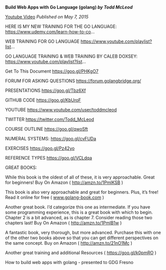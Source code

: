 **Build Web Apps with Go Language (golang) 
_by Todd McLeod_**

[Youtube Video](https://www.youtube.com/watch?v=Vlie-srOU8c)
_Published on May 7, 2015_

HERE IS MY NEW TRAINING FOR THE GO LANGUAGE:
https://www.udemy.com/learn-how-to-co...

WEB TRAINING FOR GO LANGUAGE
https://www.youtube.com/playlist?list...

GO LANGUAGE TRAINING & WEB TRAINING BY CALEB DOXSEY:
https://www.youtube.com/playlist?list...

Get To This Document
https://goo.gl/PHKgO7

FORUM FOR ASKING QUESTIONS
https://forum.golangbridge.org/ 

PRESENTATIONS
https://goo.gl/Tbz6Xf

GITHUB CODE
https://goo.gl/KbUroF

YOUTUBE
https://www.youtube.com/user/toddmcleod

TWITTER
https://twitter.com/Todd_McLeod 

COURSE OUTLINE
https://goo.gl/qwoSft

NUMERAL SYSTEMS:
https://goo.gl/cvFUDa 

EXERCISES
https://goo.gl/Pz42yo 

REFERENCE TYPES
https://goo.gl/VCLdqa

GREAT BOOKS:

While this book is the oldest of all of these, it is very approachable. Great for beginners!
Buy On Amazon ( http://amzn.to/1PmlKSB )

This book is also very approachable and great for beginners. Plus, it’s free!
Read it online for free ( www.golang-book.com )

Another great book. I’d categorize this one as intermediate. If you have some programming experience, this is a great book with which to begin. Chapter 2 is a bit advanced, as is chapter 7. Consider reading those two chapters last!
Buy On Amazon ( http://amzn.to/1PmlB1w )

A fantastic book, very thorough, but more advanced. Purchase this with one of the other two books above so that you can get different perspectives on the same concept.
Buy on Amazon ( http://amzn.to/21nO1Mc ) 

Another great training and additional Resources ( https://goo.gl/k0pmRO )

How to build web apps with golang - presented to GDG Fresno
